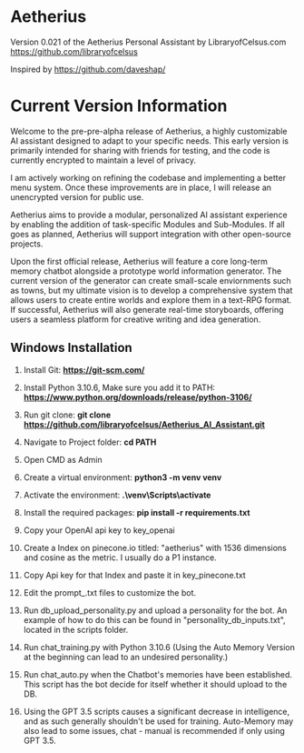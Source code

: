 # Aetherius
Version 0.021 of the Aetherius Personal Assistant by LibraryofCelsus.com
https://github.com/libraryofcelsus

Inspired by https://github.com/daveshap/

# Current Version Information
Welcome to the pre-pre-alpha release of Aetherius, a highly customizable AI assistant designed to adapt to your specific needs. This early version is primarily intended for sharing with friends for testing, and the code is currently encrypted to maintain a level of privacy.

I am actively working on refining the codebase and implementing a better menu system. Once these improvements are in place, I will release an unencrypted version for public use.

Aetherius aims to provide a modular, personalized AI assistant experience by enabling the addition of task-specific Modules and Sub-Modules. If all goes as planned, Aetherius will support integration with other open-source projects.

Upon the first official release, Aetherius will feature a core long-term memory chatbot alongside a prototype world information generator. The current version of the generator can create small-scale enviornments such as towns, but my ultimate vision is to develop a comprehensive system that allows users to create entire worlds and explore them in a text-RPG format. If successful, Aetherius will also generate real-time storyboards, offering users a seamless platform for creative writing and idea generation.

## Windows Installation

1. Install Git: **https://git-scm.com/**

2. Install Python 3.10.6, Make sure you add it to PATH: **https://www.python.org/downloads/release/python-3106/**

3. Run git clone: **git clone https://github.com/libraryofcelsus/Aetherius_AI_Assistant.git**

4. Navigate to Project folder: **cd PATH**

5. Open CMD as Admin

6. Create a virtual environment: **python3 -m venv venv**

7. Activate the environment: **.\venv\Scripts\activate**

8. Install the required packages: **pip install -r requirements.txt**

9. Copy your OpenAI api key to key_openai

10. Create a Index on pinecone.io titled: "aetherius" with 1536 dimensions and cosine as the metric. I usually do a P1 instance.

11. Copy Api key for that Index and paste it in key_pinecone.txt

12. Edit the prompt_.txt files to customize the bot.

13. Run db_upload_personality.py and upload a personality for the bot. An example of how to do this can be found in "personality_db_inputs.txt", located in the scripts folder.

14. Run chat_training.py with Python 3.10.6 (Using the Auto Memory Version at the beginning can lead to an undesired personality.)

15. Run chat_auto.py when the Chatbot's memories have been established.  This script has the bot decide for itself whether it should upload to the DB.

16. Using the GPT 3.5 scripts causes a significant decrease in intelligence, and as such generally shouldn't be used for training. Auto-Memory may also lead to some issues, chat - manual is recommended if only using GPT 3.5.
